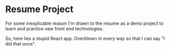 # Resume Project

For some inexplicable reason I'm drawn to the resume as a demo project
to learn and practice new front end technologies.

So, here lies a stupid React app. Overblown in every way so that I can
say "I did that once".